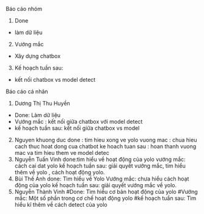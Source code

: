 Báo cáo nhóm
1. Done
  * làm dữ liệu
2. Vướng mắc 
  *  Xây dựng chatbox 
3. Kế hoạch tuần sau:
  * kết nối chatbox vs model detect


Báo cáo cá nhân
1. Dương Thị Thu Huyền
  * Done: Làm dữ liệu
  * Vướng mắc : kết nối giữa chatbox với model detect
  * kế hoạch tuần sau: kết nối giữa chatbox vs model
2. Nguyen khuong duc
 done : tim hieu xong ve yolo 
 vuong mac : chua hieu cach thuc hoat dong cua chatbot 
 ke hoach tuan sau : hoan thanh vuong mac va tim hieu them ve model detec
3. Nguyễn Tuấn Vinh
done:tìm hiểu về hoạt động của yolo
vướng mắc: cách cai dat yolo
kế hoạch tuần sau: giải quyết vướng mắc, tim hiểu thêm về yolo , cách hoạt động yolo.
4. Bùi Thế Anh
done: Tìm hiểu về Yolo
Vướng mắc: chưa hiểu cách hoạt động của yolo
kế hoạch tuần sau: giải quyết vướng mắc về yolo.
4. Nguyễn Thành Vinh 
#Done: Tìm hiểu cơ bản hoạt động của yolo 
#Vướng mắc: Một số phần trong cơ chế hoạt động yolo 
#kế hoạch tuần sau: Tìm hiểu kĩ thêm về cách detect của yolo
